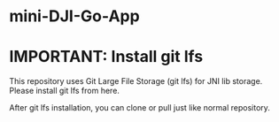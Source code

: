 # mini-DJI-Go-App

# IMPORTANT: Install git lfs
This repository uses Git Large File Storage (git lfs) for JNI lib storage. Please install git lfs from here.

After git lfs installation, you can clone or pull just like normal repository.
